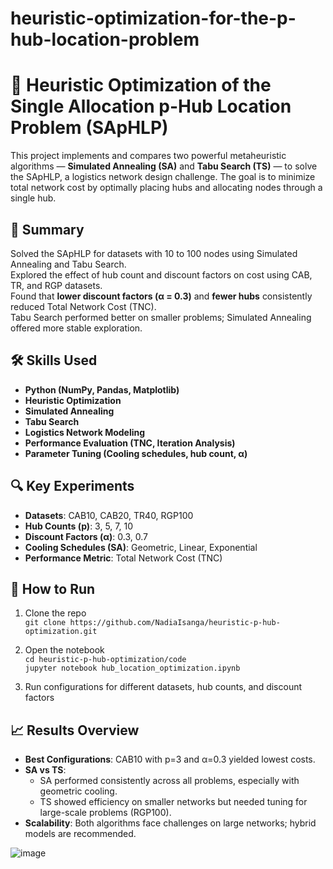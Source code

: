 # heuristic-optimization-for-the-p-hub-location-problem
# 🔄 Heuristic Optimization of the Single Allocation p-Hub Location Problem (SApHLP)

This project implements and compares two powerful metaheuristic algorithms — **Simulated Annealing (SA)** and **Tabu Search (TS)** — to solve the SApHLP, a logistics network design challenge. The goal is to minimize total network cost by optimally placing hubs and allocating nodes through a single hub.



## 📌 Summary

Solved the SApHLP for datasets with 10 to 100 nodes using Simulated Annealing and Tabu Search.  
Explored the effect of hub count and discount factors on cost using CAB, TR, and RGP datasets.  
Found that **lower discount factors (α = 0.3)** and **fewer hubs** consistently reduced Total Network Cost (TNC).  
Tabu Search performed better on smaller problems; Simulated Annealing offered more stable exploration.



## 🛠️ Skills Used

- **Python (NumPy, Pandas, Matplotlib)**
- **Heuristic Optimization**
- **Simulated Annealing**
- **Tabu Search**
- **Logistics Network Modeling**
- **Performance Evaluation (TNC, Iteration Analysis)**
- **Parameter Tuning (Cooling schedules, hub count, α)**



## 🔍 Key Experiments

- **Datasets**: CAB10, CAB20, TR40, RGP100  
- **Hub Counts (p)**: 3, 5, 7, 10  
- **Discount Factors (α)**: 0.3, 0.7  
- **Cooling Schedules (SA)**: Geometric, Linear, Exponential  
- **Performance Metric**: Total Network Cost (TNC)


## 🚀 How to Run

1. Clone the repo  
   `git clone https://github.com/NadiaIsanga/heuristic-p-hub-optimization.git`

2. Open the notebook  
   `cd heuristic-p-hub-optimization/code`  
   `jupyter notebook hub_location_optimization.ipynb`

3. Run configurations for different datasets, hub counts, and discount factors



## 📈 Results Overview

- **Best Configurations**: CAB10 with p=3 and α=0.3 yielded lowest costs.
- **SA vs TS**:  
  - SA performed consistently across all problems, especially with geometric cooling.  
  - TS showed efficiency on smaller networks but needed tuning for large-scale problems (RGP100).  
- **Scalability**: Both algorithms face challenges on large networks; hybrid models are recommended.


![image](https://github.com/user-attachments/assets/e1bfc516-f8db-415b-a1e6-615140b9db7d)







